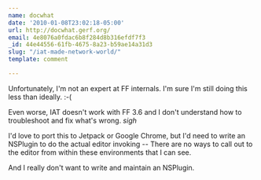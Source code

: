 ```yaml
---
name: docwhat
date: '2010-01-08T23:02:18-05:00'
url: http://docwhat.gerf.org/
email: 4e8076a0fdac6b8f284d8b316efdf7f3
_id: 44e44556-61fb-4675-8a23-b59ae14a31d3
slug: "/iat-made-network-world/"
template: comment

---
```


Unfortunately, I'm not an expert at FF internals.  I'm sure I'm still doing this less than ideally. :-(

Even worse, IAT doesn't work with FF 3.6 and I don't understand how to troubleshoot and fix what's wrong.  *sigh*

I'd love to port this to Jetpack or Google Chrome, but I'd need to write an NSPlugin to do the actual editor invoking -- There are no ways to call out to the editor from within these environments that I can see.

And I really don't want to write and maintain an NSPlugin.
